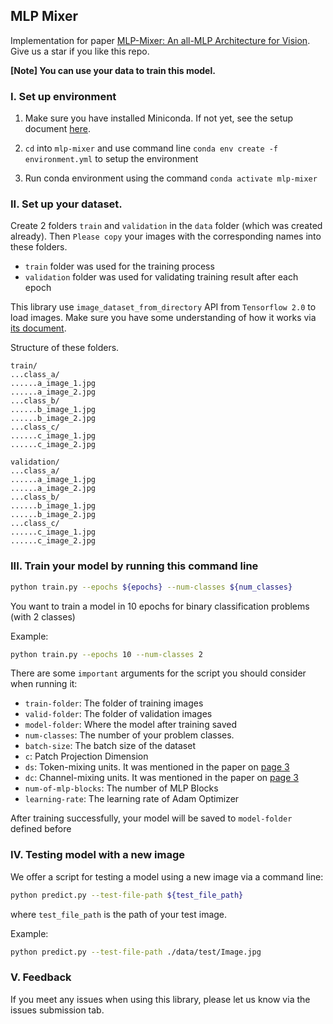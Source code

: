 ## MLP Mixer

Implementation for paper [MLP-Mixer: An all-MLP Architecture for Vision](https://arxiv.org/pdf/2105.01601.pdf). Give us a star if you like this repo.

**[Note] You can use your data to train this model.**

### I. Set up environment

1. Make sure you have installed Miniconda. If not yet, see the setup document [here](https://conda.io/en/latest/user-guide/install/index.html#regular-installation).

2. `cd` into `mlp-mixer` and use command line `conda env create -f environment.yml` to setup the environment

3. Run conda environment using the command `conda activate mlp-mixer`

### II. Set up your dataset.

Create 2 folders `train` and `validation` in the `data` folder (which was created already). Then `Please copy` your images with the corresponding names into these folders.

- `train` folder was used for the training process
- `validation` folder was used for validating training result after each epoch 

This library use `image_dataset_from_directory` API from `Tensorflow 2.0` to load images. Make sure you have some understanding of how it works via [its document](https://www.tensorflow.org/api_docs/python/tf/keras/preprocessing/image_dataset_from_directory).

Structure of these folders.

```
train/
...class_a/
......a_image_1.jpg
......a_image_2.jpg
...class_b/
......b_image_1.jpg
......b_image_2.jpg
...class_c/
......c_image_1.jpg
......c_image_2.jpg
```

```
validation/
...class_a/
......a_image_1.jpg
......a_image_2.jpg
...class_b/
......b_image_1.jpg
......b_image_2.jpg
...class_c/
......c_image_1.jpg
......c_image_2.jpg
```

### III. Train your model by running this command line

```bash
python train.py --epochs ${epochs} --num-classes ${num_classes}
```

You want to train a model in 10 epochs for binary classification problems (with 2 classes)

Example: 

```bash
python train.py --epochs 10 --num-classes 2
```

There are some `important` arguments for the script you should consider when running it:

-  `train-folder`: The folder of training images
-  `valid-folder`: The folder of validation images
-  `model-folder`: Where the model after training saved
-  `num-classes`: The number of your problem classes.  
- `batch-size`: The batch size of the dataset
- `c`: Patch Projection Dimension
- `ds`: Token-mixing units. It was mentioned in the paper on [page 3](https://arxiv.org/pdf/2105.01601.pdf)
- `dc`: Channel-mixing units. It was mentioned in the paper on [page 3](https://arxiv.org/pdf/2105.01601.pdf)
- `num-of-mlp-blocks`: The number of MLP Blocks
- `learning-rate`: The learning rate of Adam Optimizer

After training successfully, your model will be saved to `model-folder` defined before

### IV. Testing model with a new image

We offer a script for testing a model using a new image via a command line:

```bash
python predict.py --test-file-path ${test_file_path}
```

where `test_file_path` is the path of your test image.

Example:

```bash
python predict.py --test-file-path ./data/test/Image.jpg
```

### V. Feedback

If you meet any issues  when using this library, please let us know via the issues submission tab.


